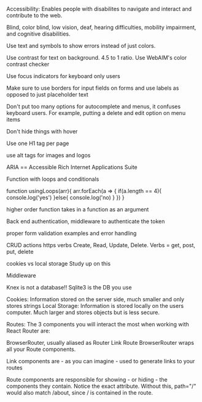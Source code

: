 Accessibility: Enables people with disabilites to navigate and interact and contribute to the web. 

Blind, color blind, low vision, deaf, hearing difficulties, mobility impairment,
and cognitive disabilities.

Use text and symbols to show errors instead of just colors.

Use contrast for text on background. 4.5 to 1 ratio. Use WebAIM's color contrast checker

Use focus indicators for keyboard only users

Make sure to use borders for input fields on forms and use labels as opposed to just placeholder text

Don't put too many options for autocomplete and menus, it confuses keyboard users. For example, putting a delete and edit option on menu items

Don't hide things with hover

Use one H1 tag per page

use alt tags for images and logos

ARIA == Accessible Rich Internet Applications Suite 


Function with loops and conditionals

function usingLoops(arr){
    arr.forEach(a => {
        if(a.length == 4){
            console.log('yes')
        }else{
            console.log('no)
        }
    })
}

higher order function takes in a function as an argument

Back end authentication, middleware to authenticate the token

proper form validation examples and error handling

CRUD actions https verbs  Create, Read, Update, Delete. Verbs = get, post, put, delete

cookies vs local storage Study up on this 

Middleware 

Knex is not a database!! Sqlite3 is the DB you use

Cookies:  Information stored on the server side, much smaller and only stores strings
Local Storage: Information is stored locally on the users computer. Much larger and stores objects but is less secure.

Routes:
The 3 components you will interact the most when working with React Router are:

BrowserRouter, usually aliased as Router
Link
Route
BrowserRouter wraps all your Route components.

Link components are - as you can imagine - used to generate links to your routes

Route components are responsible for showing - or hiding - the components they contain.
Notice the exact attribute. Without this, path="/" would also match /about, since / is contained in the route.